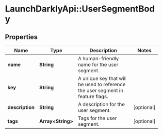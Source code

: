 # LaunchDarklyApi::UserSegmentBody

## Properties
Name | Type | Description | Notes
------------ | ------------- | ------------- | -------------
**name** | **String** | A human-friendly name for the user segment. | 
**key** | **String** | A unique key that will be used to reference the user segment in feature flags. | 
**description** | **String** | A description for the user segment. | [optional] 
**tags** | **Array&lt;String&gt;** | Tags for the user segment. | [optional] 


